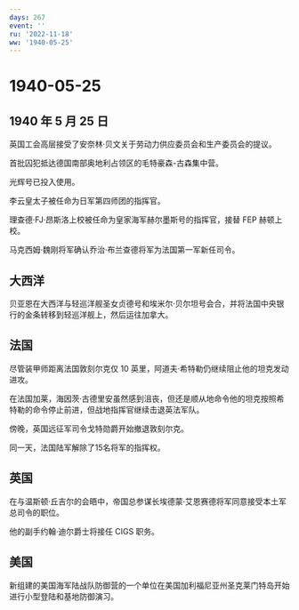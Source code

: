 ```yaml
---
days: 267
event: ''
ru: '2022-11-18'
ww: '1940-05-25'
---
```


# 1940-05-25

## 1940 年 5 月 25 日

英国工会高层接受了安奈林·贝文关于劳动力供应委员会和生产委员会的提议。

首批囚犯抵达德国南部奥地利占领区的毛特豪森-古森集中营。

光辉号已投入使用。

李云皇太子被任命为日军第四师团的指挥官。

理查德·FJ·昂斯洛上校被任命为皇家海军赫尔墨斯号的指挥官，接替 FEP
赫顿上校。

马克西姆·魏刚将军确认乔治·布兰查德将军为法国第一军新任司令。

## 大西洋

贝亚恩在大西洋与轻巡洋舰圣女贞德号和埃米尔·贝尔坦号会合，并将法国中央银行的金条转移到轻巡洋舰上，然后运往加拿大。

## 法国

尽管装甲师距离法国敦刻尔克仅 10
英里，阿道夫·希特勒仍继续阻止他的坦克发动进攻。

在法国加莱，海因茨·古德里安虽然感到沮丧，但还是顺从地命令他的坦克按照希特勒的命令停止前进，但战地指挥官继续击退英法军队。

傍晚，英国远征军司令戈特勋爵开始撤退敦刻尔克。

同一天，法国陆军解除了15名将军的指挥权。

## 英国

在与温斯顿·丘吉尔的会晤中，帝国总参谋长埃德蒙·艾恩赛德将军同意接受本土军总司令的职位。

他的副手约翰·迪尔爵士将接任 CIGS 职务。

## 美国

新组建的美国海军陆战队防御营的一个单位在美国加利福尼亚州圣克莱门特岛开始进行小型登陆和基地防御演习。